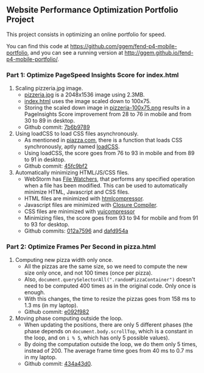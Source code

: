 ## Website Performance Optimization Portfolio Project ##

This project consists in optimizing an online portfolio for speed.

You can find this code at <https://github.com/ggem/fend-p4-mobile-portfolio>, and you can see a running version at <http://ggem.github.io/fend-p4-mobile-portfolio/>.

### Part 1: Optimize PageSpeed Insights Score for index.html ###
1. Scaling pizzeria.jpg image.
    * [pizzeria.jpg](http://ggem.github.io/fend-p4-mobile-portfolio/views/images/pizzeria.jpg) is a 2048x1536 image using 2.3MB.
    * [index.html](http://ggem.github.io/fend-p4-mobile-portfolio/index.html) uses the image scaled down to 100x75.
    * Storing the scaled down image in [pizzeria-100x75.png](http://ggem.github.io/fend-p4-mobile-portfolio/views/images/pizzeria-100x75.png) results in a PageInsights Score improvement from 28 to 76 in mobile and from 30 to 89 in desktop.
    * Github commit: [7b6b9789](https://github.com/ggem/fend-p4-mobile-portfolio/commit/7b6b9789f716c9da6e2cb9370c020eb3cc6da084)
1. Using loadCSS to load CSS files asynchronously.
    * As mentioned in [piazza.com](https://piazza.com/class/i0sf6tsmg0r7do?cid=1074), there is a function that loads CSS synchronously, aptly named [loadCSS](https://github.com/filamentgroup/loadCSS/).
    * Using loadCSS, the score goes from 76 to 93 in mobile and from 89 to 91 in desktop.
    * Github commit: [45fc9bf2](https://github.com/ggem/fend-p4-mobile-portfolio/commit/45fc9bf2e543dcf4fd94f40bf978e28794730c6f)
1. Automatically minimizing HTML/JS/CSS files.
    * WebStorm has [File Watchers](https://www.jetbrains.com/webstorm/help/file-watchers.html), that performs any specified operation when a file has been modified.  This can be used to automatically minimize HTML, Javascript and CSS files.
    * HTML files are minimized with [htmlcompressor](https://code.google.com/p/htmlcompressor/).
    * Javascript files are minimized with [Closure Compiler](https://developers.google.com/closure/).
    * CSS files are minimized with [yuicompressor](http://yui.github.io/yuicompressor/)
    * Minimizing files, the score goes from 93 to 94 for mobile and from 91 to 93 for desktop.
    * Github commits: [012a7596](https://github.com/ggem/fend-p4-mobile-portfolio/commit/012a75969bcbab755ab4badbc506ba3d8c30d0b6) and [dafd954a](https://github.com/ggem/fend-p4-mobile-portfolio/commit/dafd954a10fd0125cef17c2b472ce7a21fcb3d4f)

### Part 2: Optimize Frames Per Second in pizza.html ###
1. Computing new pizza width only once.
    * All the pizzas are the same size, so we need to compute the new size only once, and not 100 times (once per pizza).
    * Also, `document.querySelectorAll(".randomPizzaContainer")` doesn't need to be computed 400 times as in the original code.  Only once is enough.
    * With this changes, the time to resize the pizzas goes from 158 ms to 1.3 ms (in my laptop).
    * Github commit: [e092f982](https://github.com/ggem/fend-p4-mobile-portfolio/commit/e092f98282e6ab904e0153f7eed326e278221cdd)
1. Moving phase computing outside the loop.
    * When updating the positions, there are only 5 different phases (the phase depends on `document.body.scrollTop`, which is a constant in the loop, and on `i % 5`, which has only 5 possible values).
    * By doing the computation outside the loop, we do them only 5 times, instead of 200.  The average frame time goes from 40 ms to 0.7 ms in my laptop.
    * Github commit: [434a43d0](https://github.com/ggem/fend-p4-mobile-portfolio/commit/434a43d04f8cf27397c35a615c6b3daefb8da256).
